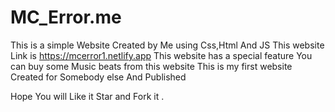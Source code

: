 # MC_Error.me
This is a simple Website Created by Me using Css,Html And JS
This website Link is https://mcerror1.netlify.app
This website has a special feature You can buy some Music beats from this website
This is my first website Created for Somebody else And Published
     
Hope You will Like it Star and Fork it .

